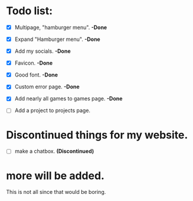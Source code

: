 # Todo list:

- [x] Multipage, "hamburger menu". **-Done**
- [X] Expand "Hamburger menu". **-Done**
- [x] Add my socials. **-Done**
- [x] Favicon. **-Done**
- [x] Good font. **-Done**

- [x] Custom error page. **-Done**
- [X] Add nearly all games to games page. **-Done**
- [ ] Add a project to projects page.

# Discontinued things for my website.

- [ ] make a chatbox. **(Discontinued)**

# more will be added.

This is not all since that would be boring.